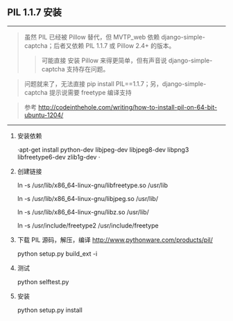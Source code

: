 ## PIL 1.1.7 安装
----
> 虽然 PIL 已经被 Pillow 替代，但 MVTP_web 依赖 django-simple-captcha；后者又依赖 PIL 1.1.7 或 Pillow 2.4+ 的版本。
>> 可能直接 安装 Pillow 来得更简单，但有声音说 django-simple-captcha 支持存在问题。

>问题就来了，无法直接 pip install PIL==1.1.7；另，django-simple-captcha 提示说需要 freetype 编译支持

> 参考 http://codeinthehole.com/writing/how-to-install-pil-on-64-bit-ubuntu-1204/

----

1. 安装依赖 

	·apt-get install python-dev libjpeg-dev libjpeg8-dev libpng3 libfreetype6-dev zlib1g-dev
· 
 
2. 创建链接

	ln -s /usr/lib/x86_64-linux-gnu/libfreetype.so /usr/lib
	
	ln -s /usr/lib/x86_64-linux-gnu/libjpeg.so /usr/lib/
	
	ln -s /usr/lib/x86_64-linux-gnu/libz.so /usr/lib/
	
	ln -s /usr/include/freetype2 /usr/include/freetype

3. 下载 PIL 源码，解压，编译 http://www.pythonware.com/products/pil/

	python setup.py build_ext -i 
	
4. 测试
	
	python selftest.py
	
5. 安装 

	python setup.py install